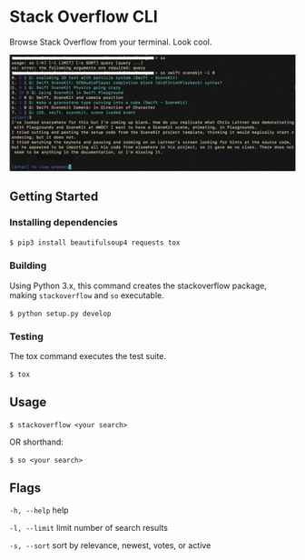 # Stack Overflow CLI

Browse Stack Overflow from your terminal. Look cool.

![screenshot of cli in action](images/screenshot.001.png)

## Getting Started

### Installing dependencies

`$ pip3 install beautifulsoup4 requests tox`

### Building

Using Python 3.x, this command creates the stackoverflow package,
making `stackoverflow` and `so` executable.

`$ python setup.py develop`

### Testing

The tox command executes the test suite.

`$ tox`

## Usage

`$ stackoverflow <your search>`

OR shorthand:

`$ so <your search>`

## Flags

`-h, --help` help

`-l, --limit` limit number of search results

`-s, --sort` sort by relevance, newest, votes, or active
